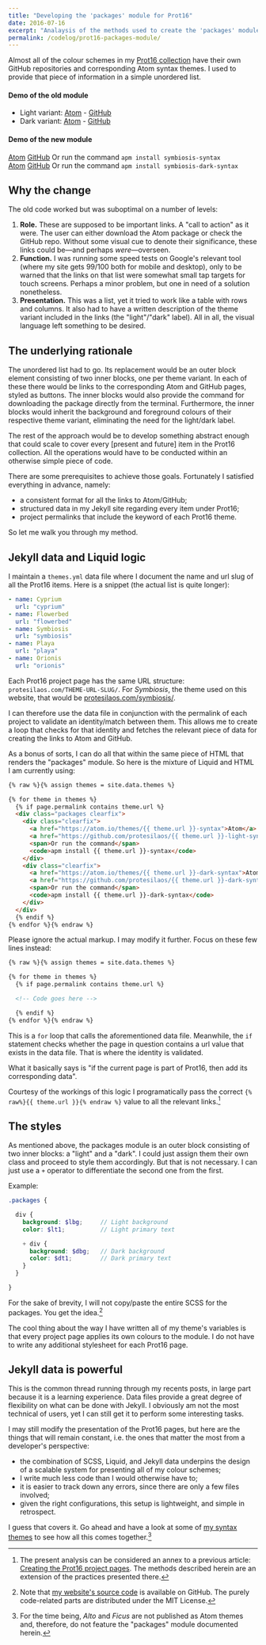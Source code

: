 ```yaml
---
title: "Developing the 'packages' module for Prot16"
date: 2016-07-16
excerpt: "Analaysis of the methods used to create the 'packages' module for every project in the Prot16 collection."
permalink: /codelog/prot16-packages-module/
---
```

Almost all of the colour schemes in my [Prot16 collection](https://protesilaos.com/schemes/) have their own GitHub repositories and corresponding Atom syntax themes. I used to provide that piece of information in a simple unordered list.

#### Demo of the old module

- Light variant: [Atom](#) - [GitHub](#)
- Dark variant: [Atom](#) - [GitHub](#)

#### Demo of the new module

<div class="packages clearfix">
  <div class="clearfix">
    <a href="#">Atom</a> <a href="#">GitHub</a>
    <span>Or run the command</span>
    <code>apm install symbiosis-syntax</code>
  </div>
  <div class="clearfix">
    <a href="#">Atom</a> <a href="#">GitHub</a>
    <span>Or run the command</span>
    <code>apm install symbiosis-dark-syntax</code>
  </div>
</div>

## Why the change

The old code worked but was suboptimal on a number of levels:

1. **Role.** These are supposed to be important links. A "call to action" as it were. The user can either download the Atom package or check the GitHub repo. Without some visual cue to denote their significance, these links could be—and perhaps *were*—overseen.
2. **Function.** I was running some speed tests on Google's relevant tool (where my site gets 99/100 both for mobile and desktop), only to be warned that the links on that list were somewhat small tap targets for touch screens. Perhaps a minor problem, but one in need of a solution nonetheless.
3. **Presentation.** This was a list, yet it tried to work like a table with rows and columns. It also had to have a written description of the theme variant included in the links (the "light"/"dark" label). All in all, the visual language left something to be desired.

## The underlying rationale

The unordered list had to go. Its replacement would be an outer block element consisting of two inner blocks, one per theme variant. In each of these there would be links to the corresponding Atom and GitHub pages, styled as buttons. The inner blocks would also provide the command for downloading the package directly from the terminal. Furthermore, the inner blocks would inherit the background and foreground colours of their respective theme variant, eliminating the need for the light/dark label.

The rest of the approach would be to develop something abstract enough that could scale to cover every [present and future] item in the Prot16 collection. All the operations would have to be conducted within an otherwise simple piece of code.

There are some prerequisites to achieve those goals. Fortunately I satisfied everything in advance, namely:

- a consistent format for all the links to Atom/GitHub;
- structured data in my Jekyll site regarding every item under Prot16;
- project permalinks that include the keyword of each Prot16 theme.

So let me walk you through my method.

## Jekyll data and Liquid logic

I maintain a `themes.yml` data file where I document the name and url slug of all the Prot16 items. Here is a snippet (the actual list is quite longer):

```yml
- name: Cyprium
  url: "cyprium"
- name: Flowerbed
  url: "flowerbed"
- name: Symbiosis
  url: "symbiosis"
- name: Playa
  url: "playa"
- name: Orionis
  url: "orionis"
```

Each Prot16 project page has the same URL structure: `protesilaos.com/THEME-URL-SLUG/`. For *Symbiosis*, the theme used on this website, that would be [protesilaos.com/symbiosis/](https://protesilaos.com/symbiosis/).

I can therefore use the data file in conjunction with the permalink of each project to validate an identity/match between them. This allows me to create a loop that checks for that identity and fetches the relevant piece of data for creating the links to Atom and GitHub.

As a bonus of sorts, I can do all that within the same piece of HTML that renders the "packages" module. So here is the mixture of Liquid and HTML I am currently using:

```html
{% raw %}{% assign themes = site.data.themes %}

{% for theme in themes %}
  {% if page.permalink contains theme.url %}
  <div class="packages clearfix">
    <div class="clearfix">
      <a href="https://atom.io/themes/{{ theme.url }}-syntax">Atom</a>
      <a href="https://github.com/protesilaos/{{ theme.url }}-light-syntax">GitHub</a>
      <span>Or run the command</span>
      <code>apm install {{ theme.url }}-syntax</code>
    </div>
    <div class="clearfix">
      <a href="https://atom.io/themes/{{ theme.url }}-dark-syntax">Atom</a>
      <a href="https://github.com/protesilaos/{{ theme.url }}-dark-syntax">GitHub</a>
      <span>Or run the command</span>
      <code>apm install {{ theme.url }}-dark-syntax</code>
    </div>
  </div>
  {% endif %}
{% endfor %}{% endraw %}
```

Please ignore the actual markup. I may modify it further. Focus on these few lines instead:

```html
{% raw %}{% assign themes = site.data.themes %}

{% for theme in themes %}
  {% if page.permalink contains theme.url %}

  <!-- Code goes here -->

  {% endif %}
{% endfor %}{% endraw %}
```

This is a `for` loop that calls the aforementioned data file. Meanwhile, the `if` statement checks whether the page in question contains a url value that exists in the data file. That is where the identity is validated.

What it basically says is "if the current page is part of Prot16, then add its corresponding data".

Courtesy of the workings of this logic I programatically pass the correct `{% raw%}{{ theme.url }}{% endraw %}` value to all the relevant links.[^Prot16PagesArticle]

## The styles

As mentioned above, the packages module is an outer block consisting of two inner blocks: a "light" and a "dark". I could just assign them their own class and proceed to style them accordingly. But that is not necessary. I can just use a `+` operator to differentiate the second one from the first.

Example:

```scss
.packages {

  div {
    background: $lbg;     // Light background
    color: $lt1;          // Light primary text

    + div {
      background: $dbg;   // Dark background
      color: $dt1;        // Dark primary text
    }
  }

}
```

For the sake of brevity, I will not copy/paste the entire SCSS for the packages. You get the idea.[^WebsiteGitLabRepo]

The cool thing about the way I have written all of my theme's variables is that every project page applies its own colours to the module. I do not have to write any additional stylesheet for each Prot16 page.

## Jekyll data is powerful

This is the common thread running through my recents posts, in large part because it is a learning experience. Data files provide a great degree of flexibility on what can be done with Jekyll. I obviously am not the most technical of users, yet I can still get it to perform some interesting tasks.

I may still modify the presentation of the Prot16 pages, but here are the things that will remain constant, i.e. the ones that matter the most from a developer's perspective:

- the combination of SCSS, Liquid, and Jekyll data underpins the design of a scalable system for presenting all of my colour schemes;
- I write much less code than I would otherwise have to;
- it is easier to track down any errors, since there are only a few files involved;
- given the right configurations, this setup is lightweight, and simple in retrospect.

I guess that covers it. Go ahead and have a look at some of [my syntax themes](https://protesilaos.com/schemes/) to see how all this comes together.[^AltoFicusNote]

[^Prot16PagesArticle]: The present analysis can be considered an annex to a previous article: [Creating the Prot16 project pages](https://protesilaos.com/codelog/prot16-pages/). The methods described herein are an extension of the practices presented there.

[^WebsiteGitLabRepo]: Note that [my website's source code](https://gitlab.com/protesilaos/protesilaos.gitlab.io) is available on GitHub. The purely code-related parts are distributed under the MIT License.

[^AltoFicusNote]: For the time being, *Alto* and *Ficus* are not published as Atom themes and, therefore, do not feature the "packages" module documented herein.
